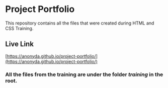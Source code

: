 # Project Portfolio
This repository contains all the files that were created during HTML and CSS Training.

## Live Link
[https://anonyda.github.io/project-portfolio/](https://anonyda.github.io/project-portfolio/)

### All the files from the training are under the folder *training* in the root.
